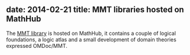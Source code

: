 date: 2014-02-21
title: MMT libraries hosted on MathHub
---
The [MMT library](https://mathhub.info/MMT) is hosted on MathHub, it contains a couple of logical foundations, a logic atlas and a small development of domain theories expressed OMDoc/MMT.
